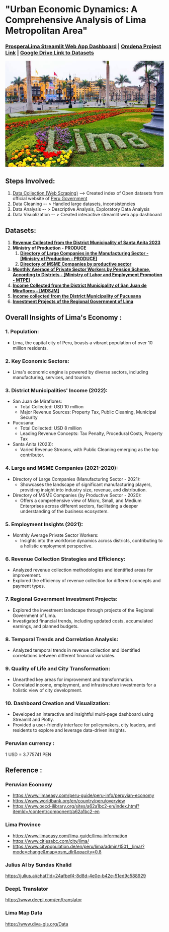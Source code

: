 # "Urban Economic Dynamics: A Comprehensive Analysis of Lima Metropolitan Area"

### [ProsperaLima Streamlit Web App Dashboard](https://prosperalima-chapter-project-omdena.streamlit.app/) | [Omdena Project Link](https://omdena.com/chapter-challenges/analyzing-open-data-to-drive-positive-change-in-lima/#) | [Google Drive Link to Datasets](https://drive.google.com/drive/folders/1Pfo5VYQxR4gUG3RB4lB8kHdWwMME2awh?usp=drive_link)

<img src="Images/Lima City Picture.jpeg">

## Steps Involved:
  1. [Data Collection (Web Scraping)](https://github.com/Safrin03/Lima-Chapter-Project/tree/main/Data%20Collection%20(Web%20Scraping)) --> Created index of Open datasets from official website of [Peru Government](https://www.datosabiertos.gob.pe/) 
  2. Data Cleaning -- > Handled large datasets, inconsistencies
  3. Data Analysis -- > Descriptive Analysis, Exploratory Data Analysis
  4. Data Visualization -- > Created interactive streamlit web app dashboard 

## Datasets:
1. [**Revenue Collected from the District Municipality of Santa Anita 2023**](https://github.com/Safrin03/Lima-Chapter-Project/blob/main/Data%20Analysis/Revenue%20Collected%20from%20the%20District%20Municipality%20of%20Santa%20Anita%202023%20.ipynb)
2. **Ministry of Production - PRODUCE**
    1) [**Directory of Large Companies in the Manufacturing Sector - [Ministry of Production - PRODUCE]**](https://github.com/Safrin03/Lima-Chapter-Project/blob/main/Data%20Analysis/Directory%20of%20Large%20Companies%20in%20the%20Manufacturing%20sector%202021.ipynb)
    2) [**Directory of MSME Companies by productive sector**](https://github.com/Safrin03/Lima-Chapter-Project/blob/main/Data%20Analysis/Directory%20of%20MSME%20Companies%20by%20productive%20sector%202021.ipynb)
3. [**Monthly Average of Private Sector Workers by Pension Scheme, According to Districts - [Ministry of Labor and Employment Promotion - MTPE]**](https://github.com/Safrin03/Lima-Chapter-Project/blob/main/Data%20Analysis/Monthly%20average%20of%20Private%20sector%20Workers%20by%20Pension%20Scheme%2C%20according%20to%20districts%20-%202021%20%5BMTPE%5D.ipynb)
4. [**Income Collected from the District Municipality of San Juan de Miraflores – [MDSJM]**](https://github.com/Safrin03/Lima-Chapter-Project/blob/main/Data%20Analysis/Income%20Collected%20from%20the%20District%20Municipality%20of%20San%20Juan%20de%20Miraflores.ipynb)
5. [**Income collected from the District Municipality of Pucusana** ](https://github.com/Safrin03/Lima-Chapter-Project/blob/main/Data%20Analysis/Income%20Collected%20from%20the%20District%20Municipality%20of%20Pucusana%202022.ipynb)
6. [**Investment Projects of the Regional Government of Lima**](https://github.com/Safrin03/Lima-Chapter-Project/blob/main/Data%20Analysis/Investment%20Projects%20of%20the%20Regional_Government_of_Lima.ipynb)


## Overall Insights of Lima's Economy :
### 1. **Population:**
   - Lima, the capital city of Peru, boasts a vibrant population of over 10 million residents.
### 2. **Key Economic Sectors:**
   - Lima's economic engine is powered by diverse sectors, including manufacturing, services, and tourism.
### 3. **District Municipalities' Income (2022):**
   - San Juan de Miraflores:
     - Total Collected: USD 10 million
     - Major Revenue Sources: Property Tax, Public Cleaning, Municipal Security
   - Pucusana:
     - Total Collected: USD 8 million
     - Leading Revenue Concepts: Tax Penalty, Procedural Costs, Property Tax
   - Santa Anita (2023):
     - Varied Revenue Streams, with Public Cleaning emerging as the top contributor.
### 4. **Large and MSME Companies (2021-2020):**
   - Directory of Large Companies (Manufacturing Sector - 2021):
     - Showcases the landscape of significant manufacturing players, providing insight into industry size, revenue, and distribution.
   - Directory of MSME Companies (by Productive Sector - 2020):
     - Offers a comprehensive view of Micro, Small, and Medium Enterprises across different sectors, facilitating a deeper understanding of the business ecosystem.
### 5. **Employment Insights (2021):**
   - Monthly Average Private Sector Workers:
     - Insights into the workforce dynamics across districts, contributing to a holistic employment perspective.
### 6. **Revenue Collection Strategies and Efficiency:**
   - Analyzed revenue collection methodologies and identified areas for improvement.
   - Explored the efficiency of revenue collection for different concepts and payment types.

### 7. **Regional Government Investment Projects:**
   - Explored the investment landscape through projects of the Regional Government of Lima.
   - Investigated financial trends, including updated costs, accumulated earnings, and planned budgets.
### 8. **Temporal Trends and Correlation Analysis:**
   - Analyzed temporal trends in revenue collection and identified correlations between different financial variables.
### 9. **Quality of Life and City Transformation:**
   - Unearthed key areas for improvement and transformation.
   - Correlated income, employment, and infrastructure investments for a holistic view of city development.
### 10. **Dashboard Creation and Visualization:**
   - Developed an interactive and insightful multi-page dashboard using Streamlit and Plotly.
   - Provided a user-friendly interface for policymakers, city leaders, and residents to explore and leverage data-driven insights.


### Peruvian currency : 
1 USD = 3.775741 PEN

## Reference :
### Peruvian Economy 
- https://www.limaeasy.com/peru-guide/peru-info/peruvian-economy
- https://www.worldbank.org/en/country/peru/overview
- https://www.oecd-ilibrary.org/sites/a62a1bc2-en/index.html?itemId=/content/component/a62a1bc2-en
### Lima Province 
- https://www.limaeasy.com/lima-guide/lima-information 
- https://www.citiesabc.com/city/lima/
- https://www.citypopulation.de/en/peru/lima/admin/1501__lima/?mode=change&map=osm_dlr&opacity=0.8
### Julius AI by Sundas Khalid
https://julius.ai/chat?id=24afbef4-8d8d-4e0e-b42e-51ed9c588929
### DeepL Translator
https://www.deepl.com/en/translator
### Lima Map Data
https://www.diva-gis.org/Data
